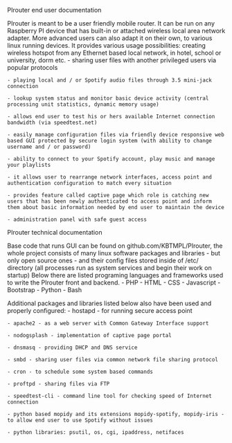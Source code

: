 PIrouter
end user documentation

PIrouter is meant to be a user friendly mobile router. It can be run on any Raspberry PI device that has built-in or attached wireless local area network adapter. More advanced users can also adapt it on their own, to various linux running devices. It provides various usage possibilities:
creating wireless hotspot from any Ethernet based local network, in hotel, school or university, dorm etc.
	- sharing user files with another privileged users via popular protocols

	- playing local and / or Spotify audio files through 3.5 mini-jack connection

	- lookup system status and monitor basic device activity (central processing unit statistics, dynamic memory usage)

	- allows end user to test his or hers available Internet connection bandwidth (via speedtest.net)

	- easily manage configuration files via friendly device responsive web based GUI protected by secure login system (with ability to change username and / or password)

	- ability to connect to your Spotify account, play music and manage your playlists

	- it allows user to rearrange network interfaces, access point and authentication configuration to match every situation

	- provides feature called captive page which role is catching new users that has been newly authenticated to access point and inform them about basic information needed by end user to maintain the device

	- administration panel with safe guest access


PIrouter
technical documentation

Base code that runs GUI can be found on github.com/KBTMPL/PIrouter, the whole project consists of many linux software packages and libraries - but only open source ones -  and their config files stored inside of /etc/ directory (all processes run as system services and begin their work on startup) Below there are listed programing languages and frameworks used to write the PIrouter front and backend.
	- PHP
	- HTML
	- CSS
	- Javascript
	- Bootstrap
	- Python
	- Bash

Additional packages and libraries listed below also have been used and properly configured:
	- hostapd - for running secure access point

	- apache2 - as a web server with Common Gateway Interface support

	- nodogsplash - implementation of captive page portal

	- dnsmasq - providing DHCP and DNS service

	- smbd - sharing user files via common network file sharing protocol

	- cron - to schedule some system based commands

	- proftpd - sharing files via FTP

	- speedtest-cli - command line tool for checking speed of Internet connection

	- python based mopidy and its extensions mopidy-spotify, mopidy-iris - to allow end user to use Spotify without issues

	- python libraries: psutil, os, cgi, ipaddress, netifaces 

